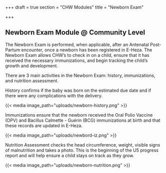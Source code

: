 +++
draft = true
section = "CHW Modules"
title = "Newborn Exam"

+++
## **Newborn Exam Module @ Community Level**

The Newborn Exam is performed, when applicable, after an Antenatal Post-Partum encounter, once a newborn has been registered in E-Heza. The Newborn Exam allows CHW’s to check in on a child, ensure that it has received the necessary immunizations, and begin tracking the child’s growth and development.

There are 3 main activities in the Newborn Exam: history, immunizations, and nutrition assessment.

History confirms if the baby was born on the estimated due date and if there were any complications with the delivery.

{{< media image_path="uploads/newborn-history.png" >}}

Immunizations ensure that the newborn received the Oral Polio Vaccine (OPV) and Bacillus Calmette - Guérin (BCG) immunizations at birth and that these records are updated in E-Heza.

{{< media image_path="uploads/newbord-iz.png" >}}

Nutrition Assessment checks the head circumference, weight, visible signs of malnutrition and takes a photo. This is the beginning of the U5 progress report and will help ensure a child stays on track as they grow.

{{< media image_path="uploads/newborn-nutrition.png" >}}